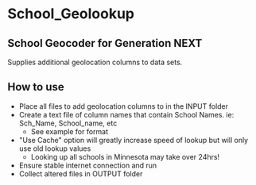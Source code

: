 # School_Geolookup

## School Geocoder for Generation NEXT
Supplies additional geolocation columns to data sets.

## How to use
* Place all files to add geolocation columns to in the INPUT folder
* Create a text file of column names that contain School Names. ie: Sch_Name, School_name, etc
    * See example for format
* "Use Cache" option will greatly increase speed of lookup but will only use old lookup values
    * Looking up all schools in Minnesota may take over 24hrs!
* Ensure stable internet connection and run
* Collect altered files in OUTPUT folder
